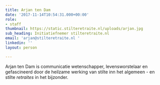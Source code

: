 ```yaml
---
title: Arjan ten Dam
date: '2017-11-14T10:54:31.000+00:00'
role:
- staff
thumbnail: https://static.stilteretraite.nl/uploads/arjan.jpg
sub_heading: Initiatiefnemer stilteretraite.nl
email: 'arjan@stilteretraite.nl '
linkedin: ''
layout: person

---
```

Arjan ten Dam is communicatie wetenschapper, levensworstelaar en gefascineerd door de heilzame werking van stilte inn  het algemeen - en stilte _retraites_ in het bijzonder. 